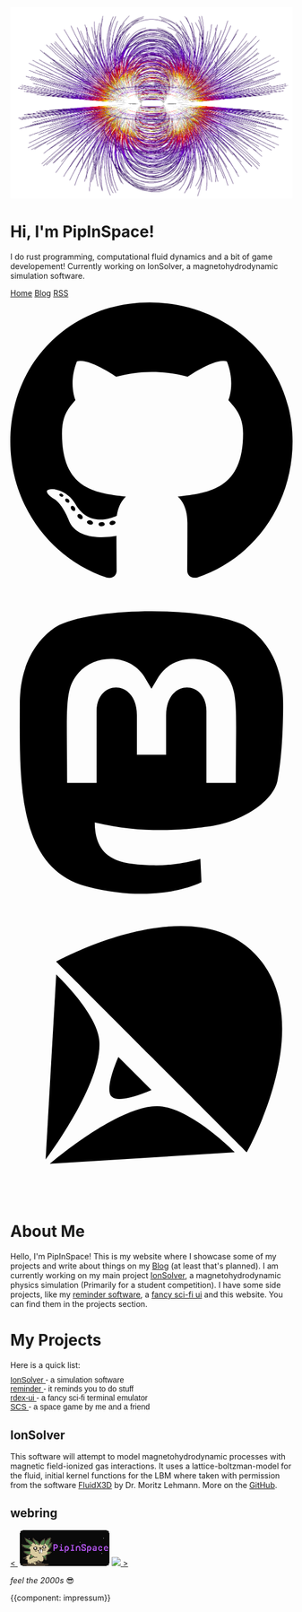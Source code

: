 <div class="main_body">
    <!--Main Body-->
    <div class="title-image">
        <img src="img/TitleBackground.png" class="no-select">
        <h1>Hi, I'm PipInSpace!</h1>
        <p>I do rust programming, computational fluid dynamics and a bit of game developement! Currently working on
          IonSolver, a
          magnetohydrodynamic simulation software.</p>
        <div class="title-links">
            <a href="index.html">Home</a>
            <a href="blog/blog.html">Blog</a>
            <a href="rss.xml">RSS</a>
        </div>
        <div class="social_icons">
            <a href="https://github.com/PipInSpace">
                <svg viewBox="0 0 496 512">
                    <path d="M165.9 397.4c0 2-2.3 3.6-5.2 3.6-3.3.3-5.6-1.3-5.6-3.6 0-2 2.3-3.6 5.2-3.6 3-.3 5.6 1.3 5.6 3.6zm-31.1-4.5c-.7 2 1.3 4.3 4.3 4.9 2.6 1 5.6 0 6.2-2s-1.3-4.3-4.3-5.2c-2.6-.7-5.5.3-6.2 2.3zm44.2-1.7c-2.9.7-4.9 2.6-4.6 4.9.3 2 2.9 3.3 5.9 2.6 2.9-.7 4.9-2.6 4.6-4.6-.3-1.9-3-3.2-5.9-2.9zM244.8 8C106.1 8 0 113.3 0 252c0 110.9 69.8 205.8 169.5 239.2 12.8 2.3 17.3-5.6 17.3-12.1 0-6.2-.3-40.4-.3-61.4 0 0-70 15-84.7-29.8 0 0-11.4-29.1-27.8-36.6 0 0-22.9-15.7 1.6-15.4 0 0 24.9 2 38.6 25.8 21.9 38.6 58.6 27.5 72.9 20.9 2.3-16 8.8-27.1 16-33.7-55.9-6.2-112.3-14.3-112.3-110.5 0-27.5 7.6-41.3 23.6-58.9-2.6-6.5-11.1-33.3 2.6-67.9 20.9-6.5 69 27 69 27 20-5.6 41.5-8.5 62.8-8.5s42.8 2.9 62.8 8.5c0 0 48.1-33.6 69-27 13.7 34.7 5.2 61.4 2.6 67.9 16 17.7 25.8 31.5 25.8 58.9 0 96.5-58.9 104.2-114.8 110.5 9.2 7.9 17 22.9 17 46.4 0 33.7-.3 75.4-.3 83.6 0 6.5 4.6 14.4 17.3 12.1C428.2 457.8 496 362.9 496 252 496 113.3 383.5 8 244.8 8zM97.2 352.9c-1.3 1-1 3.3.7 5.2 1.6 1.6 3.9 2.3 5.2 1 1.3-1 1-3.3-.7-5.2-1.6-1.6-3.9-2.3-5.2-1zm-10.8-8.1c-.7 1.3.3 2.9 2.3 3.9 1.6 1 3.6.7 4.3-.7.7-1.3-.3-2.9-2.3-3.9-2-.6-3.6-.3-4.3.7zm32.4 35.6c-1.6 1.3-1 4.3 1.3 6.2 2.3 2.3 5.2 2.6 6.5 1 1.3-1.3.7-4.3-1.3-6.2-2.2-2.3-5.2-2.6-6.5-1zm-11.4-14.7c-1.6 1-1.6 3.6 0 5.9 1.6 2.3 4.3 3.3 5.6 2.3 1.6-1.3 1.6-3.9 0-6.2-1.4-2.3-4-3.3-5.6-2z" />
                </svg>
            </a>
            <a href="https://mastodon.social/@pipinspace">
                <svg xmlns="http://www.w3.org/2000/svg" viewBox="0 0 448 512">
                    <path d="M433 179.11c0-97.2-63.71-125.7-63.71-125.7-62.52-28.7-228.56-28.4-290.48 0 0 0-63.72 28.5-63.72 125.7 0 115.7-6.6 259.4 105.63 289.1 40.51 10.7 75.32 13 103.33 11.4 50.81-2.8 79.32-18.1 79.32-18.1l-1.7-36.9s-36.31 11.4-77.12 10.1c-40.41-1.4-83-4.4-89.63-54a102.54 102.54 0 0 1-.9-13.9c85.63 20.9 158.65 9.1 178.75 6.7 56.12-6.7 105-41.3 111.23-72.9 9.8-49.8 9-121.5 9-121.5zm-75.12 125.2h-46.63v-114.2c0-49.7-64-51.6-64 6.9v62.5h-46.33V197c0-58.5-64-56.6-64-6.9v114.2H90.19c0-122.1-5.2-147.9 18.41-175 25.9-28.9 79.82-30.8 103.83 6.1l11.6 19.5 11.6-19.5c24.11-37.1 78.12-34.8 103.83-6.1 23.71 27.3 18.4 53 18.4 175z" />
                </svg>
            </a>
            <a href="https://github.com/PipInSpace/IonSolver">
              <svg viewBox="0 0 135.46666 135.46667" style="transform: scale(120%);">
                  <path d="m 29.633333,29.633333 c 0,0 27.887915,27.898326 38.099999,38.099999 10.367518,10.356949 38.099998,38.099998 38.099998,38.099998 0,0 29.65889,-52.272576 3.175,-79.374997 -25.901357,-26.50628364 -79.374997,3.175 -79.374997,3.175 z" />
                  <path d="m 25.415165,108.66871 c 0,0 22.506076,-29.786739 21.50159,-46.968079 C 46.251438,50.320644 29.645768,34.82975 29.645768,34.82975 Z" />
                  <path d="m 27.159164,110.37791 73.911666,-4.54458 c 0,0 -18.308188,-18.509739 -31.143457,-18.466123 -16.165441,0.05493 -42.768209,23.010703 -42.768209,23.010703 z" />
                  <path d="m 67.733332,80.962499 c 0,0 -12.756855,5.763978 -15.874999,2.645833 -3.118145,-3.118144 2.645833,-15.875 2.645833,-15.875 z" />
              </svg>
            </a>
        </div>
    </div>

<h1>About Me</h1>
<p>
  Hello, I'm PipInSpace! This is my website where I showcase some of my projects and write about things on my <a
    href="blog.html">Blog</a> (at least that's planned). I am currently working on my main project <a
    href="https://github.com/PipInSpace/IonSolver">IonSolver</a>, a magnetohydrodynamic physics simulation
  (Primarily for a student competition). I have some side projects, like my
  <a href="https://github.com/PipInSpace/reminder"> reminder software</a>, a
  <a href="https://github.com/PipInSpace/rdex-ui"> fancy sci-fi ui</a> and this website. You can find them in the
  projects section.
</p>
<h1>My Projects</h1>
<p style="margin-bottom: 10px;">Here is a quick list:</p>
<div class="quote text-padding" style="font-family: 'Moderat Medium', sans-serif;">
  <a href="https://github.com/PipInSpace/IonSolver">IonSolver </a> - a simulation software<br>
  <a href="https://github.com/PipInSpace/reminder"> reminder  </a> - it reminds you to do stuff<br>
  <a href="https://github.com/PipInSpace/rdex-ui">  rdex-ui   </a> - a fancy sci-fi terminal emulator<br>
  <a href="https://github.com/FN-2189/SCS">         SCS       </a> - a space game by me and a friend<br>
</div>
<h2>IonSolver</h2>
<p>
  This software will attempt to model magnetohydrodynamic processes with magnetic field-ionized gas interactions. It
  uses
  a lattice-boltzman-model for the fluid, initial kernel functions for the LBM where taken with permission from the
  software <a href="https://github.com/ProjectPhysX/FluidX3D">FluidX3D</a> by Dr. Moritz Lehmann. More on the
  <a href="https://github.com/PipInSpace/IonSolver">GitHub</a>.
</p>
<div style="display: none;"><!--Mastodon Verification-->
  <a rel="me" href="https://mastodon.social/@pipinspace">Mastodon</a>
</div>
<h2>webring</h2>
<div class="webring">
  <a href="">&lt <img src=""></a>
  <a href=""><img src="webring/logo.png"></a>
  <a href="https://tudbut.de"><img src="https://tudbut.de:881/webring/logo.png"> &gt</a>
</div>
<p><i>feel the 2000s</i> 😎</p>
{{component: impressum}}

</div>